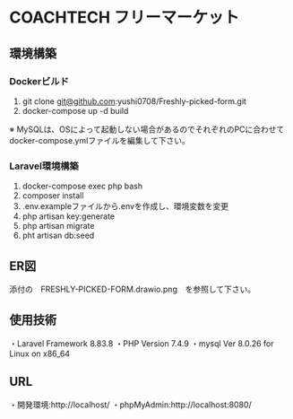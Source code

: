 # COACHTECH フリーマーケット
## 環境構築
### Dockerビルド
1. git clone git@github.com:yushi0708/Freshly-picked-form.git
2. docker-compose up -d build

※ MySQLは、OSによって起動しない場合があるのでそれぞれのPCに合わせてdocker-compose.ymlファイルを編集して下さい。

### Laravel環境構築
1. docker-compose exec php bash
2. composer install
3. .env.exampleファイルから.envを作成し、環境変数を変更
4. php artisan key:generate
5. php artisan migrate
6. pht artisan db:seed

## ER図
添付の　FRESHLY-PICKED-FORM.drawio.png　を参照して下さい。
   
## 使用技術
・Laravel Framework 8.83.8
・PHP Version 7.4.9
・mysql  Ver 8.0.26 for Linux on x86_64 

## URL
・開発環境:http://localhost/
・phpMyAdmin:http://localhost:8080/
